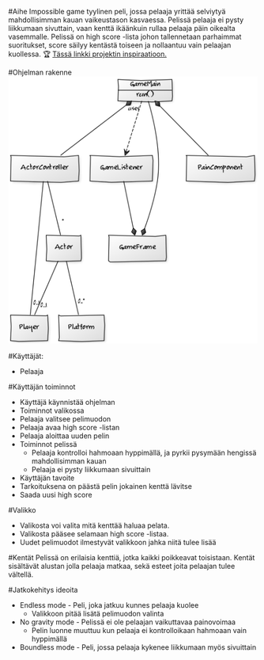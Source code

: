 #Aihe
Impossible game tyylinen peli, jossa pelaaja yrittää selviytyä mahdollisimman kauan vaikeustason kasvaessa.
Pelissä pelaaja ei pysty liikkumaan sivuttain, vaan kenttä ikäänkuin rullaa pelaaja päin oikealta vasemmalle.
Pelissä on high score -lista johon tallennetaan parhaimmat suoritukset, score säilyy kentästä toiseen 
ja nollaantuu vain pelaajan kuollessa. :trophy:
[Tässä linkki projektin inspiraatioon.](http://impossiblegame.org/the-impossible-game/)

#Ohjelman rakenne
![Määrittelyvaiheen luokkakaavio](kaaviot/luokkakaavio1.png)

#Käyttäjät: 
* Pelaaja

#Käyttäjän toiminnot
* Käyttäjä käynnistää ohjelman
* Toiminnot valikossa
 * Pelaaja valitsee pelimuodon
 * Pelaaja avaa high score -listan
 * Pelaaja aloittaa uuden pelin
* Toiminnot pelissä
  * Pelaaja kontrolloi hahmoaan hyppimällä, ja pyrkii pysymään hengissä mahdollisimman kauan
  * Pelaaja ei pysty liikkumaan sivuittain
* Käyttäjän tavoite
 * Tarkoituksena on päästä pelin jokainen kenttä lävitse
 * Saada uusi high score

#Valikko
* Valikosta voi valita mitä kenttää haluaa pelata.
* Valikosta pääsee selamaan high score -listaa.
* Uudet pelimuodot ilmestyvät valikkoon jahka niitä tulee lisää

#Kentät
Pelissä on erilaisia kenttiä, jotka kaikki poikkeavat toisistaan.
Kentät sisältävät alustan jolla pelaaja matkaa, sekä esteet joita pelaajan tulee vältellä.

#Jatkokehitys ideoita
* Endless mode - Peli, joka jatkuu kunnes pelaaja kuolee
  * Valikkoon pitää lisätä pelimuodon valinta
* No gravity mode - Pelissä ei ole pelaajan vaikuttavaa painovoimaa
  * Pelin luonne muuttuu kun pelaaja ei kontrolloikaan hahmoaan vain hyppimällä
* Boundless mode - Peli, jossa pelaaja kykenee liikkumaan myös sivuittain
